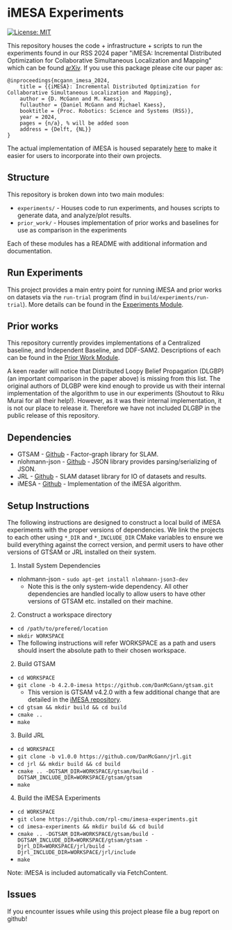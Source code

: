 # iMESA Experiments
[![License: MIT](https://img.shields.io/badge/License-MIT-yellow.svg)](https://opensource.org/licenses/MIT) 

This repository houses the code + infrastructure + scripts to run the experiments found in our RSS 2024 paper "iMESA: Incremental Distributed Optimization for Collaborative Simultaneous Localization and Mapping" which can be found [arXiv](https://arxiv.org/pdf/2406.07371). If you use this package please cite our paper as:

```
@inproceedings{mcgann_imesa_2024, 
    title = {{iMESA}: Incremental Distributed Optimization for Collaborative Simultaneous Localization and Mapping},
    author = {D. McGann and M. Kaess},
    fullauthor = {Daniel McGann and Michael Kaess},
    booktitle = {Proc. Robotics: Science and Systems (RSS)},
    year = 2024,
    pages = {n/a}, % will be added soon
    address = {Delft, {NL}}
}
```

The actual implementation of iMESA is housed separately [here](https://github.com/rpl-cmu/imesa) to make it easier for users to incorporate into their own projects.

## Structure
This repository is broken down into two main modules:
* `experiments/` - Houses code to run experiments, and houses scripts to generate data, and analyze/plot results.
* `prior_work/` - Houses implementation of prior works and baselines for use as comparison in the experiments

Each of these modules has a README with additional information and documentation.

## Run Experiments
This project provides a main entry point for running iMESA and prior works on datasets via the `run-trial` program (find in `build/experiments/run-trial`). More details can be found in the [Experiments Module](./experiments/README.md).

## Prior works

This repository currently provides implementations of a Centralized baseline, and Independent Baseline, and DDF-SAM2. Descriptions of each can be found in the [Prior Work Module](./prior_work/README.md).

A keen reader will notice that Distributed Loopy Belief Propagation (DLGBP) (an important comparison in the paper above) is missing from this list. The original authors of DLGBP were kind enough to provide us with their internal implementation of the algorithm to use in our experiments (Shoutout to Riku Murai for all their help!). However, as it was their internal implementation, it is not our place to release it. Therefore we have not included DLGBP in the public release of this repository.

## Dependencies
  * GTSAM - [Github](https://github.com/borglab/gtsam) - Factor-graph library for SLAM.
  * nlohmann-json - [Github](https://github.com/nlohmann/json) - JSON library provides parsing/serializing of JSON.
  * JRL - [Github](https://github.com/DanMcGann/jrl) - SLAM dataset library for IO of datasets and results.
  * iMESA - [Github](https://github.com/rpl-cmu/imesa) - Implementation of the iMESA algorithm.

## Setup Instructions

The following instructions are designed to construct a local build of iMESA experiments with the proper versions of dependencies. We link the projects to each other using `*_DIR` and `*_INCLUDE_DIR` CMake variables to ensure we build everything against the correct version, and permit users to have other versions of GTSAM or JRL installed on their system.


1. Install System Dependencies
  * nlohmann-json - `sudo apt-get install nlohmann-json3-dev`
    * Note this is the only system-wide dependency. All other dependencies are handled locally to allow users to have other versions of GTSAM etc. installed on their machine.
2. Construct a workspace directory
  * `cd /path/to/prefered/location`
  * `mkdir WORKSPACE`
  * The following instructions will refer WORKSPACE as a path and users should insert the absolute path to their chosen workspace. 
2. Build GTSAM
  * `cd WORKSPACE`
  * `git clone -b 4.2.0-imesa https://github.com/DanMcGann/gtsam.git`
    * This version is GTSAM v4.2.0 with a few additional change that are detailed in the [iMESA repository](https://github.com/rpl-cmu/imesa).
  * `cd gtsam && mkdir build && cd build`
  * `cmake ..`
  * `make`
3. Build JRL
  * `cd WORKSPACE`
  * `git clone -b v1.0.0 https://github.com/DanMcGann/jrl.git`
  * `cd jrl && mkdir build && cd build`
  * `cmake .. -DGTSAM_DIR=WORKSPACE/gtsam/build -DGTSAM_INCLUDE_DIR=WORKSPACE/gtsam/gtsam`
  * `make`
4. Build the iMESA Experiments
  * `cd WORKSPACE`
  * `git clone https://github.com/rpl-cmu/imesa-experiments.git`
  * `cd imesa-experiments && mkdir build && cd build`
  * `cmake .. -DGTSAM_DIR=WORKSPACE/gtsam/build -DGTSAM_INCLUDE_DIR=WORKSPACE/gtsam/gtsam -Djrl_DIR=WORKSPACE/jrl/build -Djrl_INCLUDE_DIR=WORKSPACE/jrl/include`
  * `make`

Note: iMESA is included automatically via FetchContent.

## Issues
If you encounter issues while using this project please file a bug report on github!
